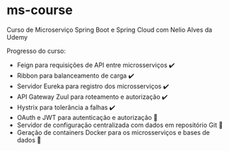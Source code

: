 # ms-course
Curso de Microserviço Spring Boot e Spring Cloud com Nelio Alves da Udemy

Progresso do curso:
 * Feign para requisições de API entre microsserviços ✔️
 * Ribbon para balanceamento de carga ✔️
 * Servidor Eureka para registro dos microsserviços ✔️
 * API Gateway Zuul para roteamento e autorização ✔️
 * Hystrix para tolerância a falhas ✔️
 * OAuth e JWT para autenticação e autorização 🚧
 * Servidor de configuração centralizada com dados em repositório Git 🚧
 * Geração de containers Docker para os microsserviços e bases de dados 🚧
